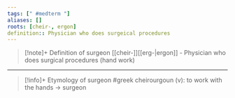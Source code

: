 ```yaml
---
tags: [" #medterm "]
aliases: []
roots: [cheir-, ergon]
definition:: Physician who does surgeical procedures
---
```

>[!note]+ Definition of surgeon
>[[cheir-]][[erg-|ergon]] - Physician who does surgical procedures (hand work)
___
>[!info]+ Etymology of surgeon
>#greek cheirourgoun (v): to work with the hands -> surgeon

